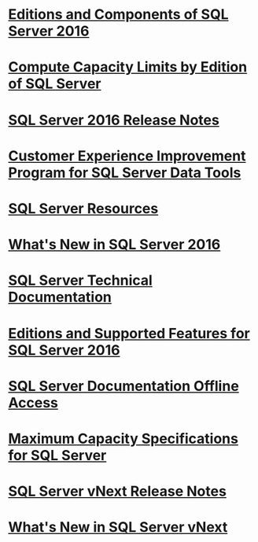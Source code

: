 # [Editions and Components of SQL Server 2016](editions-and-components-of-sql-server-2016.md)
# [Compute Capacity Limits by Edition of SQL Server](compute-capacity-limits-by-edition-of-sql-server.md)
# [SQL Server 2016 Release Notes](sql-server-2016-release-notes.md)
# [Customer Experience Improvement Program for SQL Server Data Tools](customer-experience-improvement-program-for-sql-server-data-tools.md)
# [SQL Server Resources](sql-server-resources.md)
# [What's New in SQL Server 2016](what-s-new-in-sql-server-2016.md)
# [SQL Server Technical Documentation](sql-server-technical-documentation.md)
# [Editions and Supported Features for SQL Server 2016](editions-and-supported-features-for-sql-server-2016.md)
# [SQL Server Documentation Offline Access](sql-server-documentation-offline-access.md)
# [Maximum Capacity Specifications for SQL Server](maximum-capacity-specifications-for-sql-server.md)
# [SQL Server vNext Release Notes](sql-server-vnext-release-notes.md)
# [What's New in SQL Server vNext](what-s-new-in-sql-server-vnext.md)
